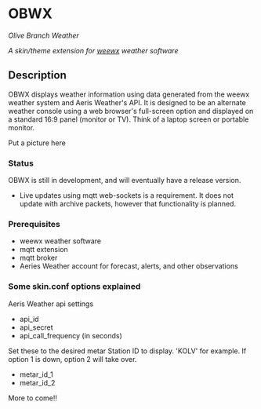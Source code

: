 # OBWX
*Olive Branch Weather*

*A skin/theme extension for [weewx](http://www.weewx.com) weather software*

## Description
OBWX displays weather information using data generated from the weewx weather system and Aeris Weather's API. It is designed to be an alternate weather console using a web browser's full-screen option and displayed on a standard 16:9 panel (monitor or TV). Think of a laptop screen or portable monitor. 


 Put a picture here


### Status
OBWX is still in development, and will eventually have a release version.
* Live updates using mqtt web-sockets is a requirement. It does not update with archive packets, however that functionality is planned.

### Prerequisites
* weewx weather software
* mqtt extension
* mqtt broker
* Aeries Weather account for forecast, alerts, and other observations

### Some skin.conf options explained
Aeris Weather api settings
* api_id
* api_secret
* api_call_frequency (in seconds)

Set these to the desired metar Station ID to display. 'KOLV' for example.
If option 1 is down, option 2 will take over.
* metar_id_1
* metar_id_2


More to come!!
